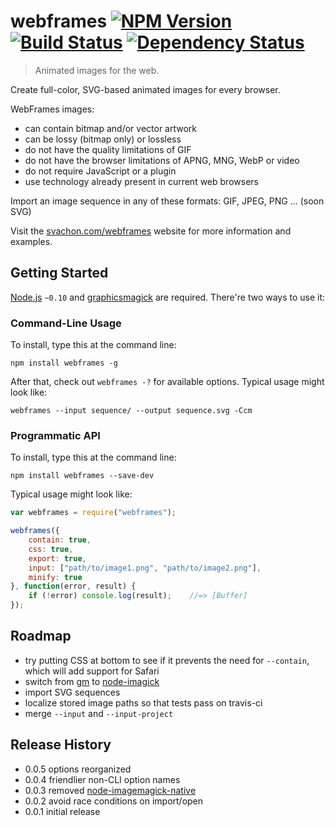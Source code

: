# webframes [![NPM Version](http://badge.fury.io/js/webframes.svg)](http://badge.fury.io/js/webframes) [![Build Status](https://secure.travis-ci.org/webframes/webframes.svg)](http://travis-ci.org/webframes/webframes) [![Dependency Status](https://david-dm.org/webframes/webframes.svg)](https://david-dm.org/webframes/webframes)

> Animated images for the web.

Create full-color, SVG-based animated images for every browser.

WebFrames images:

* can contain bitmap and/or vector artwork
* can be lossy (bitmap only) or lossless
* do not have the quality limitations of GIF
* do not have the browser limitations of APNG, MNG, WebP or video
* do not require JavaScript or a plugin
* use technology already present in current web browsers

Import an image sequence in any of these formats: GIF, JPEG, PNG ... (soon SVG)

Visit the [svachon.com/webframes](https://www.svachon.com/webframes) website for more information and examples.

## Getting Started
[Node.js](http://nodejs.org/) `~0.10` and [graphicsmagick](http://graphicsmagick.org/) are required. There're two ways to use it:

### Command-Line Usage  
To install, type this at the command line:
```
npm install webframes -g
```
After that, check out `webframes -?` for available options. Typical usage might look like:
```
webframes --input sequence/ --output sequence.svg -Ccm
```

### Programmatic API
To install, type this at the command line:
```
npm install webframes --save-dev
```
Typical usage might look like:
```js
var webframes = require("webframes");

webframes({
	contain: true,
	css: true,
	export: true,
	input: ["path/to/image1.png", "path/to/image2.png"],
	minify: true
}, function(error, result) {
	if (!error) console.log(result);	//=> [Buffer]
});
```

## Roadmap
* try putting CSS at bottom to see if it prevents the need for `--contain`, which will add support for Safari
* switch from [gm](https://github.com/aheckmann/gm) to [node-imagick](https://github.com/tjfontaine/node-imagick)
* import SVG sequences
* localize stored image paths so that tests pass on travis-ci
* merge `--input` and `--input-project`

## Release History
* 0.0.5 options reorganized
* 0.0.4 friendlier non-CLI option names
* 0.0.3 removed [node-imagemagick-native](https://github.com/mash/node-imagemagick-native)
* 0.0.2 avoid race conditions on import/open
* 0.0.1 initial release
